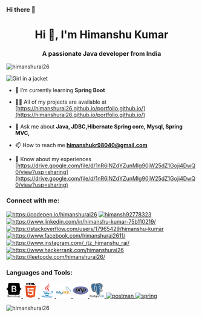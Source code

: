 ### Hi there 👋
<h1 align="center">Hi 👋, I'm Himanshu Kumar</h1>
<h3 align="center">A passionate Java developer from India</h3>

<p align="left"> <img src="https://komarev.com/ghpvc/?username=himanshurai26&label=Profile%20views&color=0e75b6&style=flat" alt="himanshurai26" /> </p>
<img src="https://img.freepik.com/free-vector/hacker-operating-laptop-cartoon-icon-illustration-technology-icon-concept-isolated-flat-cartoon-style_138676-2387.jpg?w=360" alt="Girl in a jacket" width="400" >

- 🌱 I’m currently learning **Spring Boot**

- 👨‍💻 All of my projects are available at [https://himanshurai26.github.io/portfolio.github.io/](https://himanshurai26.github.io/portfolio.github.io/)

- 💬 Ask me about **Java, JDBC,Hibernate Spring core, Mysql, Spring MVC,**

- 📫 How to reach me **himanshukr98040@gmail.com**

- 📄 Know about my experiences [https://drive.google.com/file/d/1nR6lNZdYZunMIg90jW25dZ1Goji4DwQ0/view?usp=sharing](https://drive.google.com/file/d/1nR6lNZdYZunMIg90jW25dZ1Goji4DwQ0/view?usp=sharing)

<h3 align="left">Connect with me:</h3>
<p align="left">
<a href="https://codepen.io/https://codepen.io/himanshurai26" target="blank"><img align="center" src="https://raw.githubusercontent.com/rahuldkjain/github-profile-readme-generator/master/src/images/icons/Social/codepen.svg" alt="https://codepen.io/himanshurai26" height="30" width="40" /></a>
<a href="https://twitter.com/himansh92778323" target="blank"><img align="center" src="https://raw.githubusercontent.com/rahuldkjain/github-profile-readme-generator/master/src/images/icons/Social/twitter.svg" alt="himansh92778323" height="30" width="40" /></a>
<a href="https://linkedin.com/in/https://www.linkedin.com/in/himanshu-kumar-75b110219/" target="blank"><img align="center" src="https://raw.githubusercontent.com/rahuldkjain/github-profile-readme-generator/master/src/images/icons/Social/linked-in-alt.svg" alt="https://www.linkedin.com/in/himanshu-kumar-75b110219/" height="30" width="40" /></a>
<a href="https://stackoverflow.com/users/https://stackoverflow.com/users/17965429/himanshu-kumar" target="blank"><img align="center" src="https://raw.githubusercontent.com/rahuldkjain/github-profile-readme-generator/master/src/images/icons/Social/stack-overflow.svg" alt="https://stackoverflow.com/users/17965429/himanshu-kumar" height="30" width="40" /></a>
<a href="https://fb.com/https://www.facebook.com/himanshurai2611/" target="blank"><img align="center" src="https://raw.githubusercontent.com/rahuldkjain/github-profile-readme-generator/master/src/images/icons/Social/facebook.svg" alt="https://www.facebook.com/himanshurai2611/" height="30" width="40" /></a>
<a href="https://instagram.com/https://www.instagram.com/_itz_himanshu_rai/" target="blank"><img align="center" src="https://raw.githubusercontent.com/rahuldkjain/github-profile-readme-generator/master/src/images/icons/Social/instagram.svg" alt="https://www.instagram.com/_itz_himanshu_rai/" height="30" width="40" /></a>
<a href="https://www.hackerrank.com/https://www.hackerrank.com/himanshurai26" target="blank"><img align="center" src="https://raw.githubusercontent.com/rahuldkjain/github-profile-readme-generator/master/src/images/icons/Social/hackerrank.svg" alt="https://www.hackerrank.com/himanshurai26" height="30" width="40" /></a>
<a href="https://www.leetcode.com/https://leetcode.com/himanshurai26/" target="blank"><img align="center" src="https://raw.githubusercontent.com/rahuldkjain/github-profile-readme-generator/master/src/images/icons/Social/leet-code.svg" alt="https://leetcode.com/himanshurai26/" height="30" width="40" /></a>
</p>

<h3 align="left">Languages and Tools:</h3>
<p align="left"> <a href="https://getbootstrap.com" target="_blank" rel="noreferrer"> <img src="https://raw.githubusercontent.com/devicons/devicon/master/icons/bootstrap/bootstrap-plain-wordmark.svg" alt="bootstrap" width="40" height="40"/> </a> <a href="https://www.w3.org/html/" target="_blank" rel="noreferrer"> <img src="https://raw.githubusercontent.com/devicons/devicon/master/icons/html5/html5-original-wordmark.svg" alt="html5" width="40" height="40"/> </a> <a href="https://www.java.com" target="_blank" rel="noreferrer"> <img src="https://raw.githubusercontent.com/devicons/devicon/master/icons/java/java-original.svg" alt="java" width="40" height="40"/> </a> <a href="https://www.mysql.com/" target="_blank" rel="noreferrer"> <img src="https://raw.githubusercontent.com/devicons/devicon/master/icons/mysql/mysql-original-wordmark.svg" alt="mysql" width="40" height="40"/> </a> <a href="https://www.php.net" target="_blank" rel="noreferrer"> <img src="https://raw.githubusercontent.com/devicons/devicon/master/icons/php/php-original.svg" alt="php" width="40" height="40"/> </a> <a href="https://www.postgresql.org" target="_blank" rel="noreferrer"> <img src="https://raw.githubusercontent.com/devicons/devicon/master/icons/postgresql/postgresql-original-wordmark.svg" alt="postgresql" width="40" height="40"/> </a> <a href="https://postman.com" target="_blank" rel="noreferrer"> <img src="https://www.vectorlogo.zone/logos/getpostman/getpostman-icon.svg" alt="postman" width="40" height="40"/> </a> <a href="https://spring.io/" target="_blank" rel="noreferrer"> <img src="https://www.vectorlogo.zone/logos/springio/springio-icon.svg" alt="spring" width="40" height="40"/> </a> </p>

<p><img align="center" src="https://github-readme-stats.vercel.app/api/top-langs?username=himanshurai26&show_icons=true&locale=en&layout=compact" alt="himanshurai26" /></p>
